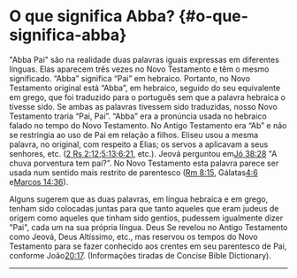 # O que significa Abba? {#o-que-significa-abba}

&quot;Abba Pai&quot; são na realidade duas palavras iguais expressas em diferentes línguas. Elas aparecem três vezes no Novo Testamento e têm o mesmo significado. “Abba” significa “Pai” em hebraico. Portanto, no Novo Testamento original está “Abba”, em hebraico, seguido do seu equivalente em grego, que foi traduzido para o português sem que a palavra hebraica o tivesse sido. Se ambas as palavras tivessem sido traduzidas, nosso Novo Testamento traria “Pai, Pai”. “Abba” era a pronúncia usada no hebraico falado no tempo do Novo Testamento. No Antigo Testamento era “Ab” e não se restringia ao uso de Pai em relação a filhos. Eliseu usou a mesma palavra, no original, com respeito a Elias; os servos a aplicavam a seus senhores, etc. ([2 Rs 2:12](http://bibliaonline.com.br/acf/2rs/2/12);[5:13](http://bibliaonline.com.br/acf/2rs/5/13);[6:21](http://bibliaonline.com.br/acf/2rs/6/21), etc.). Jeová perguntou em[Jó 38:28](http://bibliaonline.com.br/acf/jó/38/28) &quot;A chuva porventura tem pai?”. No Novo Testamento esta palavra parece ser usada num sentido mais restrito de parentesco ([Rm 8:15](http://bibliaonline.com.br/acf/rm/8/15), Gálatas[4:6](http://bibliaonline.com.br/acf/gl/4/6) e[Marcos 14:36](http://bibliaonline.com.br/acf/mc/14/36)).

Alguns sugerem que as duas palavras, em língua hebraica e em grego, tenham sido colocadas juntas para que tanto aqueles que eram judeus de origem como aqueles que tinham sido gentios, pudessem igualmente dizer &quot;Pai&quot;, cada um na sua própria língua. Deus Se revelou no Antigo Testamento como Jeová, Deus Altíssimo, etc., mas reservou os tempos do Novo Testamento para se fazer conhecido aos crentes em seu parentesco de Pai, conforme João[20:17](http://bibliaonline.com.br/acf/jo/20/17). (Informações tiradas de Concise Bible Dictionary).

*****